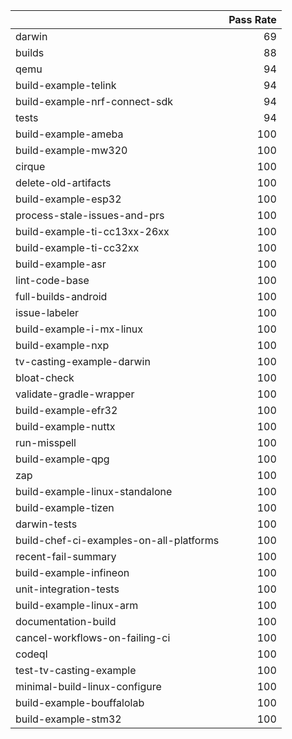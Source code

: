 |                                         |   Pass Rate |
|:----------------------------------------|------------:|
| darwin                                  |          69 |
| builds                                  |          88 |
| qemu                                    |          94 |
| build-example-telink                    |          94 |
| build-example-nrf-connect-sdk           |          94 |
| tests                                   |          94 |
| build-example-ameba                     |         100 |
| build-example-mw320                     |         100 |
| cirque                                  |         100 |
| delete-old-artifacts                    |         100 |
| build-example-esp32                     |         100 |
| process-stale-issues-and-prs            |         100 |
| build-example-ti-cc13xx-26xx            |         100 |
| build-example-ti-cc32xx                 |         100 |
| build-example-asr                       |         100 |
| lint-code-base                          |         100 |
| full-builds-android                     |         100 |
| issue-labeler                           |         100 |
| build-example-i-mx-linux                |         100 |
| build-example-nxp                       |         100 |
| tv-casting-example-darwin               |         100 |
| bloat-check                             |         100 |
| validate-gradle-wrapper                 |         100 |
| build-example-efr32                     |         100 |
| build-example-nuttx                     |         100 |
| run-misspell                            |         100 |
| build-example-qpg                       |         100 |
| zap                                     |         100 |
| build-example-linux-standalone          |         100 |
| build-example-tizen                     |         100 |
| darwin-tests                            |         100 |
| build-chef-ci-examples-on-all-platforms |         100 |
| recent-fail-summary                     |         100 |
| build-example-infineon                  |         100 |
| unit-integration-tests                  |         100 |
| build-example-linux-arm                 |         100 |
| documentation-build                     |         100 |
| cancel-workflows-on-failing-ci          |         100 |
| codeql                                  |         100 |
| test-tv-casting-example                 |         100 |
| minimal-build-linux-configure           |         100 |
| build-example-bouffalolab               |         100 |
| build-example-stm32                     |         100 |